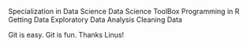 Specialization in Data Science
Data Science ToolBox
Programming in R
Getting Data
Exploratory Data Analysis
Cleaning Data

Git is easy. Git is fun. Thanks Linus!